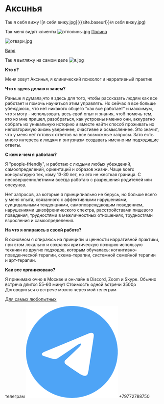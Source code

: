 # Аксuнья
Так я себя вижу
![я себя вижу.jpg]({{site.baseurl}}/я себя вижу.jpg)


Так меня видят клиенты
![отполины.jpg]({{site.baseurl}}/отполины.jpg)
[Полина](https://vk.com/wannadiehappy "Полина")



![отвари.jpg]({{site.baseurl}}/отвари.jpg)

[Варя](https://instagram.com/equabl.e?utm_medium=copy_link "Варя")


Так я выгляжу на самом деле
![я.jpg]({{site.baseurl}}/я.jpg)


**Кто я?**

Меня зовут Аксинья, я клинический психолог и нарративный практик

**Что я здесь делаю и зачем?**

Раньше я думала,что я здесь для того, чтобы рассказать людям как все работает и помочь научиться этим управлять. Но сейчас я все больше убеждаюсь, что нет никакого общего "как все работает" и максимум, что я могу - использовать весь свой опыт и знания, чтоб помочь тем, кто ко мне пришел, разобраться, как устроены именно они, аккуратно собрать их уникальную историю и вместе найти способ проживать их неповторимую жизнь увереннее, счастивее и осмысленнее. Это значит, что у меня нет готовых ответов на все возможные запросы. Зато есть много интереса к людям и энтузиазм создавать именно им подходящие ответы.

**С кем и чем я работаю?**

Я "people-friendly", и работаю с людьми любых убеждений, самоопределений, ориентаций и образов жизни. Чаще всего консультирую тех, кому 13-30 лет, но это не жесткая граница. С несовершеннолетними всегда работаю с разрешения родителей или опекунов.

Нет запросов, за которые я принципиально не берусь, но больше всего у меня опыта, связанного с аффективными нарушениями, суицидальными тенденциями, самоповреждающим поведением, нарушениями шизофренического спектра, расстройствами пищевого поведения, трудностями в межличностных отношениях, трудностями взросления и самоопределения.

**На что я опираюсь в своей работе?**

В основном я опираюсь на принципы и ценности нарративной практики, при этом локально и сохраняя критическую позицию использую техники из других подходов, которым обучалась: когнитивно-поведенческой терапии, схема-терапии, системной семейной терапии и арт-терапии.

**Как все организовано?**

Я принимаю очно в Москве и он-лайн в Discord, Zoom и Skype.
Обычно встреча длится 55-60 минут
Стоимость одной встречи 3500р
Договориться о встрече можно через мой телеграм

[Для самых любопытных](для_любопытных.md)





телеграм ![tg](/tg.png) +79772788750
